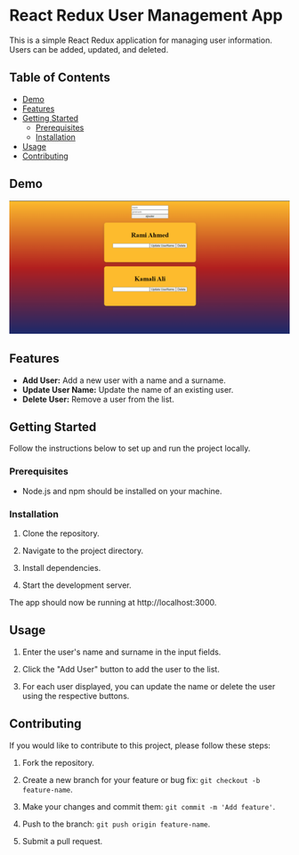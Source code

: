 # React Redux User Management App

This is a simple React Redux application for managing user information. Users can be added, updated, and deleted.

## Table of Contents

- [Demo](#Demo)
- [Features](#features)
- [Getting Started](#getting-started)
  - [Prerequisites](#prerequisites)
  - [Installation](#installation)
- [Usage](#usage)
- [Contributing](#contributing)
  
## Demo

![Extension Screenshot](Screenshot.png)

## Features

- **Add User:** Add a new user with a name and a surname.
- **Update User Name:** Update the name of an existing user.
- **Delete User:** Remove a user from the list.

## Getting Started

Follow the instructions below to set up and run the project locally.

### Prerequisites

- Node.js and npm should be installed on your machine.

### Installation

1. Clone the repository.

2. Navigate to the project directory.

3. Install dependencies.

4. Start the development server.

The app should now be running at http://localhost:3000.

## Usage

1. Enter the user's name and surname in the input fields.

2. Click the "Add User" button to add the user to the list.

3. For each user displayed, you can update the name or delete the user using the respective buttons.

## Contributing

If you would like to contribute to this project, please follow these steps:

1. Fork the repository.

2. Create a new branch for your feature or bug fix: `git checkout -b feature-name`.

3. Make your changes and commit them: `git commit -m 'Add feature'`.

4. Push to the branch: `git push origin feature-name`.

5. Submit a pull request.
